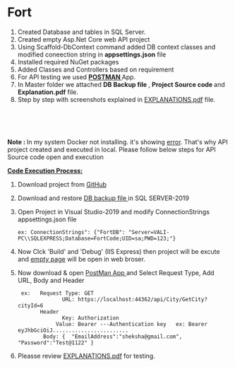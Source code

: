 # Fort

1.	Created Database and tables in SQL Server.
2.	Created empty Asp.Net Core web API project
3.	Using  Scaffold-DbContext command added DB context classes and modified coneection string in <b>appsettings.json</b> file 
4.	Installed required NuGet packages
5.	Added Classes and Controllers based on requirement
6.	For API testing  we used <a href='https://learning.postman.com/docs/sending-requests/requests/'  target='_blank' ><b> POSTMAN </b> </a>  App.
7.	In Master folder  we attached  <b>DB Backup file </b>, <b>Project  Source code </b> and  <b>Explanation.pdf</b> file.
8.	Step by step with screenshots explained in <a target='_blank' href='https://github.com/sheksha001/Fort/blob/master/EXPLANATIONS.pdf'> EXPLANATIONS.pdf</a> file.

<br/><br/><br/>

<b>Note : </b> In my system Docker not installing. it's showing <a target='_blank' href='https://github.com/sheksha001/Fort/blob/master/Docker_InstallitionError.jpeg'>error</a>. That's why API project created and executed in local.
Please follow below steps for API Source code open and  execution

<b><u>Code Execution Process: </u></b>
    
1. Download project from <a target='_blank' href='https://github.com/sheksha001/Fort'> GitHub </a>
2. Download and restore <a target='_blank' href='https://github.com/sheksha001/Fort/blob/master/FortCodeDB.bak'> DB backup file </a> in SQL SERVER-2019
3. Open Project in Visual Studio-2019 and modify ConnectionStrings <a target='_blank' hrf='https://github.com/sheksha001/Fort/blob/master/Fort/appsettings.json'> appsettings.json </a> file 
       
       ex: ConnectionStrings": {"FortDB": "Server=VALI-PC\\SQLEXPRESS;Database=FortCode;UID=sa;PWD=123;"}
       
4. Now Clck 'Build' and 'Debug' (IIS Express) then project will be excute and <a href='https://localhost:44362/'>empty page</a> will be open in web broser.
5. Now download & open <a href='https://www.postman.com/downloads/'>PostMan App </a> and Select Request Type, Add URL, Body and Header
     
        ex:   Request Type: GET
                     URL: https://localhost:44362/api/City/GetCity?cityId=6
              Header
                     Key: Authorization
                   Value: Bearer ---Authentication key   ex: Bearer eyJhbGciOiJ........................
               Body: {  "EmailAddress":"sheksha@gmail.com", "Password":"Test@1122" }
                    
 6. Pleasse review <a target='_blank' href='https://github.com/sheksha001/Fort/blob/master/EXPLANATIONS.pdf'> EXPLANATIONS.pdf</a> for testing.
                 
